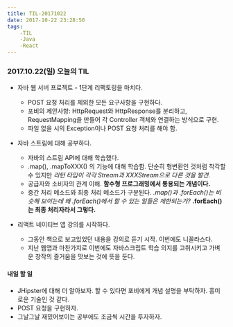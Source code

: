 ```yaml
---
title: TIL-20171022
date: 2017-10-22 23:28:50
tags:
    -TIL
    -Java
    -React
---
```


### 2017.10.22(일) 오늘의 TIL

* 자바 웹 서버 프로젝트 - 1단계 리팩토링을 마치다. 
    * POST 요청 처리를 제외한 모든 요구사항을 구현하다.
    * 포비의 제안사항: HttpRequest와 HttpResponse를 분리하고, RequestMapping을 만들어 각 Controller 객체와 연결하는 방식으로 구현.
    * 파일 없을 시의 Exception이나 POST 요청 처리를 해야 함. 

* 자바 스트림에 대해 공부하다.
    * 자바의 스트림 API에 대해 학습했다.
    * .map(), .mapToXXX() 의 기능에 대해 학습함. 단순히 형변환인 것처럼 착각할 수 있지만 *리턴 타입이 각각 Stream과 XXXStream으로 다른 것을 발견.*
    * 공급자와 소비자의 관계 이해. **함수형 프로그래밍에서 통용되는 개념이다.** 
    * 중간 처리 메소드와 최종 처리 메소드가 구분된다. *.map()과 .forEach()는 비슷해 보이는데 왜 .forEach()에서 할 수 있는 일들은 제한되는가?* **.forEach()는 최종 처리자라서 그렇다.**

* 리액트 네이티브 앱 강의를 시작하다.
    * 그동안 책으로 보고있었던 내용을 강의로 듣기 시작. 이번에도 니꼴라스다. 
    * 지난 웹앱과 마찬가지로 이번에도 자바스크립트 학습 의지를 고취시키고 가벼운 창작의 즐거움을 맛보는 것에 뜻을 둔다.

#### 내일 할 일
* JHipster에 대해 더 알아보자. 할 수 있다면 포비에게 개념 설명을 부탁하자. 흥미로운 기술인 것 같다.
* POST 요청을 구현하자. 
* 그날그날 재밌어보이는 공부에도 조금씩 시간을 투자하자. 


